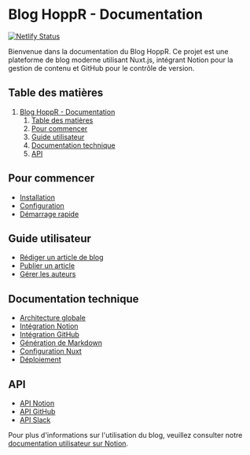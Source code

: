 # Blog HoppR - Documentation

[![Netlify Status](https://api.netlify.com/api/v1/badges/136e6390-f800-44d7-90b4-c5074a4c65cc/deploy-status)](https://app.netlify.com/sites/blog-hoppr-tech/deploys)

Bienvenue dans la documentation du Blog HoppR. Ce projet est une plateforme de blog moderne utilisant Nuxt.js, intégrant Notion pour la gestion de contenu et GitHub pour le contrôle de version.

## Table des matières

1. [Blog HoppR - Documentation](#blog-hoppr---documentation)
   1. [Table des matières](#table-des-matières)
   2. [Pour commencer](#pour-commencer)
   3. [Guide utilisateur](#guide-utilisateur)
   4. [Documentation technique](#documentation-technique)
   5. [API](#api)

## Pour commencer

- [Installation](docs/getting-started/01_installation.md)
- [Configuration](docs/getting-started/02_configuration.md)
- [Démarrage rapide](docs/getting-started/03_quick_start.md)

## Guide utilisateur

- [Rédiger un article de blog](docs/user-guide/01_writing_blog_post.md)
- [Publier un article](docs/user-guide/02_publishing_article.md)
- [Gérer les auteurs](docs/user-guide/03_managing_authors.md)

## Documentation technique

- [Architecture globale](docs/technical/01_architecture.md)
- [Intégration Notion](docs/technical/02_notion_integration.md)
- [Intégration GitHub](docs/technical/03_github_integration.md)
- [Génération de Markdown](docs/technical/04_markdown_generation.md)
- [Configuration Nuxt](docs/technical/05_nuxt_configuration.md)
- [Déploiement](docs/technical/06_deployment.md)

## API

- [API Notion](docs/api/01_notion_api.md)
- [API GitHub](docs/api/02_github_api.md)
- [API Slack](docs/api/03_slack_api.md)

Pour plus d'informations sur l'utilisation du blog, veuillez consulter notre [documentation utilisateur sur Notion](https://www.notion.so/hoppr-tech/Blog-HoppR-2cb814dde33e4356b0034a4457d6d3c4?p=95fafd7733564616b75bc8947216a4da&pm=s).
